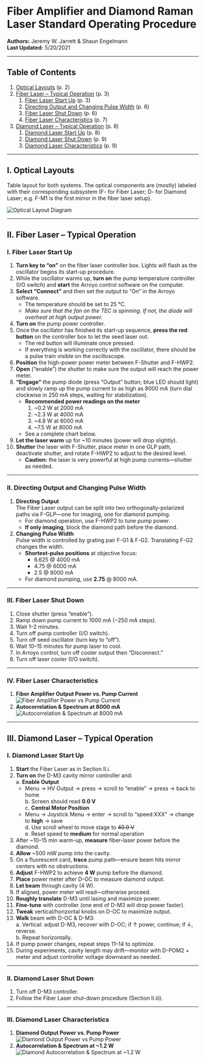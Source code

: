 # Fiber Amplifier and Diamond Raman Laser Standard Operating Procedure

**Authors:** Jeremy W. Jarrett & Shaun Engelmann  
**Last Updated:** 5/20/2021

---

## Table of Contents

1. [Optical Layouts](#i-optical-layouts) (p. 2)  
2. [Fiber Laser – Typical Operation](#ii-fiber-laser-–-typical-operation) (p. 3)  
   1. [Fiber Laser Start Up](#i-fiber-laser-start-up) (p. 3)  
   2. [Directing Output and Changing Pulse Width](#ii-directing-output-and-changing-pulse-width) (p. 6)  
   3. [Fiber Laser Shut Down](#iii-fiber-laser-shut-down) (p. 6)  
   4. [Fiber Laser Characteristics](#iv-fiber-laser-characteristics) (p. 7)  
3. [Diamond Laser – Typical Operation](#iii-diamond-laser-–-typical-operation) (p. 8)  
   1. [Diamond Laser Start Up](#i-diamond-laser-start-up) (p. 8)  
   2. [Diamond Laser Shut Down](#ii-diamond-laser-shut-down) (p. 9)  
   3. [Diamond Laser Characteristics](#iii-diamond-laser-characteristics) (p. 9)  

---

## I. Optical Layouts

Table layout for both systems. The optical components are (mostly) labeled with their corresponding subsystem (F- for Fiber Laser; D- for Diamond Laser; e.g. F-M1 is the first mirror in the fiber laser setup).

![Optical Layout Diagram](optical_layout.png)

---

## II. Fiber Laser – Typical Operation

### I. Fiber Laser Start Up

1. **Turn key to “on”** on the fiber laser controller box. Lights will flash as the oscillator begins its start-up procedure.  
2. While the oscillator warms up, **turn on** the pump temperature controller (I/O switch) and **start** the Arroyo control software on the computer.  
3. **Select “Connect”** and then set the output to “On” in the Arroyo software.  
   - The temperature should be set to 25 °C.  
   - *Make sure that the fan on the TEC is spinning. If not, the diode will overheat at high output power.*  
4. **Turn on** the pump power controller.  
5. Once the oscillator has finished its start-up sequence, **press the red button** on the controller box to let the seed laser out.  
   - The red button will illuminate once pressed.  
   - If everything is working correctly with the oscillator, there should be a pulse train visible on the oscilloscope.  
6. **Position** the high-power power meter between F-Shutter and F-HWP2.  
7. **Open** (“enable”) the shutter to make sure the output will reach the power meter.  
8. **“Engage”** the pump diode (press “Output” button; blue LED should light) and slowly ramp up the pump current to as high as 8000 mA (turn dial clockwise in 250 mA steps, waiting for stabilization).  
   - **Recommended power readings on the meter**  
     1. ~0.2 W at 2000 mA  
     2. ~2.3 W at 4000 mA  
     3. ~4.8 W at 6000 mA  
     4. ~7.5 W at 8000 mA  
   - See a complete chart below.  
9. **Let the laser warm** up for ~10 minutes (power will drop slightly).  
10. **Shutter** the laser with F-Shutter, place meter in one GLP path, deactivate shutter, and rotate F-HWP2 to adjust to the desired level.  
    - **Caution:** the laser is very powerful at high pump currents—shutter as needed.  

---

### II. Directing Output and Changing Pulse Width

1. **Directing Output**  
   The Fiber Laser output can be split into two orthogonally-polarized paths via F-GLP—one for imaging, one for diamond pumping.  
   - For diamond operation, use F-HWP2 to tune pump power.  
   - **If only imaging**, block the diamond path before the diamond.  
2. **Changing Pulse Width**  
   Pulse width is controlled by grating pair F-G1 & F-G2. Translating F-G2 changes the width.  
   - **Shortest-pulse positions** at objective focus:  
     - 6.625 @ 4000 mA  
     - 4.75  @ 6000 mA  
     - 2.5   @ 8000 mA  
   - For diamond pumping, use **2.75** @ 8000 mA.  

---

### III. Fiber Laser Shut Down

1. Close shutter (press “enable”).  
2. Ramp down pump current to 1000 mA (−250 mA steps).  
3. Wait 1–2 minutes.  
4. Turn off pump controller (I/O switch).  
5. Turn off seed oscillator (turn key to “off”).  
6. Wait 10–15 minutes for pump laser to cool.  
7. In Arroyo control, turn off cooler output then “Disconnect.”  
8. Turn off laser cooler (I/O switch).  

---

### IV. Fiber Laser Characteristics

1. **Fiber Amplifier Output Power vs. Pump Current**  
   ![Fiber Amplifier Power vs Pump Current](fiber_power_curve.png)  
2. **Autocorrelation & Spectrum at 8000 mA**  
   ![Autocorrelation & Spectrum at 8000 mA](fiber_autocorr_spectrum_8000mA.png)  

---

## III. Diamond Laser – Typical Operation

### I. Diamond Laser Start Up

1. **Start** the Fiber Laser as in Section II.i.  
2. **Turn on** the D-M3 cavity mirror controller and:  
   a. **Enable Output**  
      - Menu → HV Output → press → scroll to “enable” → press → back to home  
   b. Screen should read **0.0 V**  
   c. **Central Motor Position**  
      - Menu → Joystick Menu → enter → scroll to “speed:XXX” → change to **high** → save  
   d. Use scroll wheel to move stage to ~~40.0 V~~  
   e. Reset speed to **medium** for normal operation  
3. After ~10–15 min warm-up, **measure** fiber-laser power before the diamond.  
4. **Allow** ~500 mW pump into the cavity.  
5. On a fluorescent card, **trace** pump path—ensure beam hits mirror centers with no obstructions.  
6. **Adjust** F-HWP2 to achieve **4 W** pump before the diamond.  
7. **Place** power meter after D-OC to measure diamond output.  
8. **Let beam** through cavity (4 W).  
9. If aligned, power meter will read—otherwise proceed.  
10. **Roughly translate** D-M3 until lasing and maximize power.  
11. **Fine-tune** with controller (one end of D-M3 will drop power faster).  
12. **Tweak** vertical/horizontal knobs on D-OC to maximize output.  
13. **Walk** beam with D-OC & D-M3:  
    a. Vertical: adjust D-M3, recover with D-OC; if ↑ power, continue; if ↓, reverse.  
    b. Repeat horizontally.  
14. If pump power changes, repeat steps 11–14 to optimize.  
15. During experiments, cavity length may drift—monitor with D-POM2 + meter and adjust controller voltage downward as needed.  

---

### II. Diamond Laser Shut Down

1. Turn off D-M3 controller.  
2. Follow the Fiber Laser shut-down procedure (Section II.iii).  

---

### III. Diamond Laser Characteristics

1. **Diamond Output Power vs. Pump Power**  
   ![Diamond Output Power vs Pump Power](diamond_power_curve.png)  
2. **Autocorrelation & Spectrum at ~1.2 W**  
   ![Diamond Autocorrelation & Spectrum at ~1.2 W](diamond_autocorr_spectrum_1.2W.png)  
